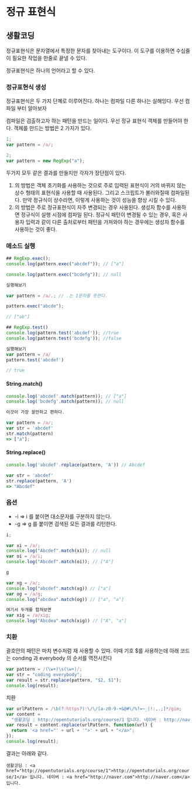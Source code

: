 # 정규 표현식

## 생활코딩

정규표현식은 문자열에서 특정한 문자를 찾아내는 도구이다. 이 도구를 이용하면 수십줄이 필요한 작업을 한줄로 끝낼 수 있다.

정규표현식은 하나의 언어라고 할 수 있다.

### 정규표현식 생성

정규표현식은 두 가지 단꼐로 이루어진다. 하나는 컴파일 다른 하나는 실해잉다. 우선 컴파일 부터 알아보자

컴파일은 검출하고자 하는 패턴을 만드는 일이다. 우선 정규 표현식 객체를 만들어야 한다. 객체를 만드는 방법은 2 가지가 있다.

```js
1;
var pattern = /a/;

2;
var pattern = new RegExp("a");
```

두가지 모두 같은 결과를 만들지만 각자가 장단점이 있다.

1. 의 방법은 객체 초기화를 사용하는 것으로 주로 입력된 표현식이 거의 바뀌지 않는 상수 형태의 표현식을 사용할 때 사용된다. 그리고 스크립트가 불러와질때 컴파일된다. 만약 정규식이 상수라면, 이렇게 사용하는 것이 성능을 향상 시킬 수 있다.
2. 의 방법은 주로 정규표현식이 자주 변경되는 경우 사용된다. 생성자 함수를 사용하면 정규식이 실행 시점에 컴파일 된다. 정규식 패턴이 변경될 수 있는 경우, 혹은 사용자 입력과 같이 다른 출처로부터 패턴을 가져와야 하는 경우에는 생성자 함수를 사용하는 것이 좋다.

### 메소드 실행

```js
## RegExp.exec();
console.log(pattern.exec("abcdef")); // ["a"]

console.log(pattern.exec("bcdefg")); // null

실행해보기

var pattern = /a/.; // .는 1문자를 뜻한다.

pattern.exec("abcde");

// ["ab"]
```

```js
## RegExp.test()
console.log(pattern.test('abcdef')); //true
console.log(pattern.test('bcdefg')); //false

실행해보기
var pattern = /a/
pattern.test('abcdef')

// true
```

#### String.match()

```js
console.log('abcdef'.match(pattern)); // ["a"]
console.log('bcdefg'.match(pattern)); // null

이것이 가장 쓸만하고 편하다.

var pattern = /a/;
var str = 'abcdef'
str.match(pattern)
=> ["a"];
```

#### String.replace()

```js
console.log('abcdef'.replace(pattern, 'A')) // Abcdef

var str = 'abcdef'
str.replace(pattern, 'A')
=> "Abcdef"
```

### 옵션

- -i => i 를 붙이면 대소문자를 구분하지 않는다.
- -g => g 를 붙이면 검색된 모든 결과를 리턴한다.

```js
i;

var xi = /a/;
console.log("Abcdef".match(xi)); // null
var oi = /a/i;
console.log("Abcdef".match(oi)); // ["A"]
```

```js
g

var xg = /a/;
console.log("abcdef".match(xg)) // ["a"]
var og = /a/g;
console.log("abcdea".match(og)) // ["a", "a"]

여기서 두개를 합쳐보면
var xig = /a/xig;
console.log("Abcdea".match(xig)) // ["A", "a"]
```

### 치환

괄호안의 패턴은 마치 변수처럼 재 사용할 수 있따. 이때 기호 $를 사용하는데 아래 코드는 conding 과 everybody 의 순서를 역전시킨다

```js
var pattern = /(\w+)\s(\w+)/;
var str = "coding everybody";
var result = str.replace(pattern, "$2, $1");
console.log(result);
```

치환

```js
var urlPattern = /\b(?:https?):\/\/[a-z0-9-+&@#\/%?=~_|!:,.;]*/gim;
var content =
  "생활코딩 : http://opentutorials.org/course/1 입니다. 네이버 : http://naver.com 입니다. ";
var result = content.replace(urlPattern, function(url) {
  return '<a href="' + url + '">' + url + "</a>";
});
console.log(result);
```

결과는 아래와 같다.

`생활코딩 : <a href="http://opentutorials.org/course/1">http://opentutorials.org/course/1</a> 입니다. 네이버 : <a href="http://naver.com">http://naver.com</a> 입니다.`
